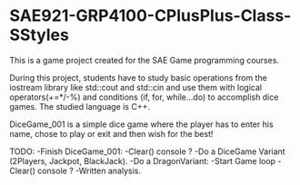 # SAE921-GRP4100-CPlusPlus-Class-SStyles

This is a game project created for the SAE Game programming courses.

During this project, students have to study basic operations from the iostream library like std::cout and std::cin
and use them with logical operators(+=*/-%) and conditions (if, for, while...do) to accomplish dice games.
The studied language is C++.

DiceGame_001 is a simple dice game where the player has to enter his name, chose to play or exit and then wish for the best!

TODO:
	-Finish DiceGame_001:
		-Clear() console ?
	-Do a DiceGame Variant (2Players, Jackpot, BlackJack).
	-Do a DragonVariant:
		-Start Game loop
		-Clear() console ?
	-Written analysis.
